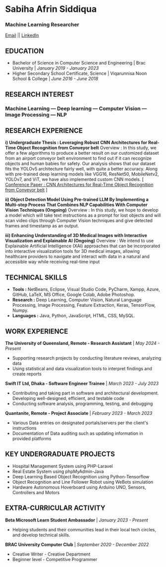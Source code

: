 # Sabiha Afrin Siddiqua
### Machine Learning Researcher
[Email](mailto:sabiha.afrin.siddiqua@gmail.com) || [LinkedIn](https://www.linkedin.com/in/sabiha-afrin-07bb811aa/)

## **EDUCATION**
- Bachelor of Science in Computer Science and Engineering | Brac University | *January 2019 - January 2023*							       		
- Higher Secondary School Certificate, Science | Viqarunnisa Noon School & College | *June 2016 - June 2018*

## **RESEARCH INTEREST**
### Machine Learning — Deep learning — Computer Vision — Image Processing — NLP
  
## **RESEARCH EXPERIENCE**
**i) Undergraduate Thesis : Leveraging Robust CNN Architectures for Real-Time Object Recognition
from Conveyor belt**
Overview : In this study, we offer a few algorithms to produce a better result on our customized dataset
from an airport conveyor belt environment to find out if it can recognize objects and human babies for
safety. Our analysis shows that our dataset fits the YOLOv5 architecture fairly well, with quite a better
accuracy. Along with pre-trained deep learning models like VGG16, ResNet50, MobileNetv2, YOLOv7,
and ViT, we have also implemented custom CNN models.
[ [Conference Paper : CNN Architectures for Real-Time Object Recognition from Conveyor belt](https://ieeexplore.ieee.org/document/10212380) ]

**ii) Object Detection Model Using Pre-trained LLM By Implementing a Multi-step Process That
Combines NLP Capabilities With Computer Vision Techniques (Ongoing)**
Overview : In this study, we hope to develop a model which will take text instructions as a prompt for lost
objects and will scan video clips through Computer Vision techniques and give detected frames and
timestamp as an output.

**iii) Enhancing Understanding of 3D Medical Images with Interactive Visualization and Explainable
AI (Ongoing)**
Overview : We intend to use Explainable Artificial Intelligence (XAI) approaches that can be incorporated
into interactive visualization tools for 3D medical images, allowing healthcare providers to navigate and
interact with data in a natural and accessible way while receiving real-time input

## **TECHNICAL SKILLS**
- **Tools :** NetBeans, Eclipse, Visual Studio Code, PyCharm, Xampp, Azure, GitHub, LaTeX, MS
Office, Google Colab, Adobe Photoshop.
- **Research :** Deep Learning, Computer Vision, Natural Language Processing, Image Processing,
Feature Extraction, Keras, TensorFlow, Numpy.
- **Languages :** Java, Python, JavaScript, HTML, CSS, MySQL.
 
## **WORK EXPERIENCE**
**The University of Queensland, Remote - Research Assistant** | *May 2024 - Present*
- Supporting research projects by conducting literature reviews, analyzing data
- Using statistical and data visualization tools to interpret findings and create reports
 
**Swift IT Ltd, Dhaka - Software Engineer Trainee** | *March 2023 - July 2023*
- Contributing and taking part in software and architectural development. Developing
well-designed, efficient, and testable code
- Conducting software analysis, programming, testing, and debugging
 
**Quantanite, Remote - Project Associate** | *February 2023 - March 2023*
- Various Data entries on designated portals/servers per the client's instructions
- Documentation of Data auditing such as updating information in provided platforms
  
## **KEY UNDERGRADUATE PROJECTS**
- Hospital Management System using PHP-Laravel
- Real Estate System using phpMyAdmin-Java
- Deep Learning Based Object Recognition using Python-Tensorflow
- Object Recognition and Line Follower Robot using WeBots simulation
- Hardware Autonomous Hoverboard using Arduino UNO, Sensors, Controllers and Motors
 
## **EXTRA-CURRICULAR ACTIVITY**
**Beta Microsoft Learn Student Ambassador** | *January 2023 - Present*
- Helping students and their communities lead in their local tech circles, and develop technical skills.
 
**BRAC University Computer Club** | *September 2020 - December 2022*
- Creative Writer - Creative Department
- Beginner level - Competitive Programmer
